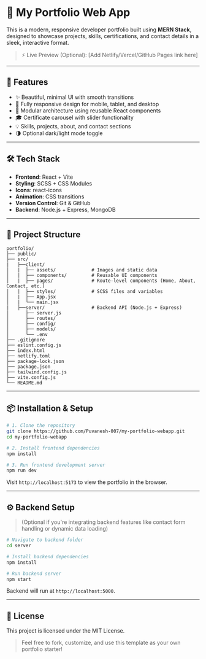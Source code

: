 # 💼 My Portfolio Web App

This is a modern, responsive developer portfolio built using **MERN Stack**, designed to showcase projects, skills, certifications, and contact details in a sleek, interactive format.

> ⚡ Live Preview (Optional): [Add Netlify/Vercel/GitHub Pages link here]

---

## 🚀 Features

- ✨ Beautiful, minimal UI with smooth transitions
- 📱 Fully responsive design for mobile, tablet, and desktop
- 🧩 Modular architecture using reusable React components
- 🎓 Certificate carousel with slider functionality
- 💡 Skills, projects, about, and contact sections
- 🌗 Optional dark/light mode toggle

---

## 🛠 Tech Stack

- **Frontend**: React + Vite
- **Styling**: SCSS + CSS Modules
- **Icons**: react-icons
- **Animation**: CSS transitions
- **Version Control**: Git & GitHub
- **Backend**: Node.js + Express, MongoDB

---

## 📂 Project Structure

```
portfolio/
├── public/
├── src/
|   ├──client/
│   |  ├── assets/             # Images and static data
│   |  ├── components/         # Reusable UI components
│   |  ├── pages/              # Route-level components (Home, About, Contact, etc.)
│   |  ├── styles/             # SCSS files and variables
│   |  ├── App.jsx
│   |  └── main.jsx
|   ├──server/                 # Backend API (Node.js + Express)
│      ├── server.js
│      ├── routes/
│      ├── config/
│      ├── models/
│      └── .env
├── .gitignore
├── eslint.config.js
├── index.html
├── netlify.toml
├── package-lock.json
├── package.json
├── tailwind.config.js
├── vite.config.js
└── README.md
```

---

## 📦 Installation & Setup

```bash
# 1. Clone the repository
git clone https://github.com/Puvanesh-007/my-portfolio-webapp.git
cd my-portfolio-webapp

# 2. Install frontend dependencies
npm install

# 3. Run frontend development server
npm run dev
```

Visit `http://localhost:5173` to view the portfolio in the browser.

---

## ⚙️ Backend Setup

> (Optional if you're integrating backend features like contact form handling or dynamic data loading)

```bash
# Navigate to backend folder
cd server

# Install backend dependencies
npm install

# Run backend server
npm start
```

Backend will run at `http://localhost:5000`.

---

## 📝 License

This project is licensed under the MIT License.

> Feel free to fork, customize, and use this template as your own portfolio starter!
